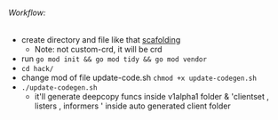 
###### Workflow:
* create directory and file like that  [scafolding](https://github.com/pranganmajumder/crd/tree/master/images/scaffold_directory.png)
    * Note: not custom-crd, it will be crd
* run `go mod init && go mod tidy && go mod vendor`
* `cd hack/`
* change mod of file update-code.sh `chmod +x update-codegen.sh`
* `./update-codegen.sh`
    * it'll generate deepcopy funcs inside v1alpha1 folder & 'clientset , listers , informers ' inside auto generated client folder